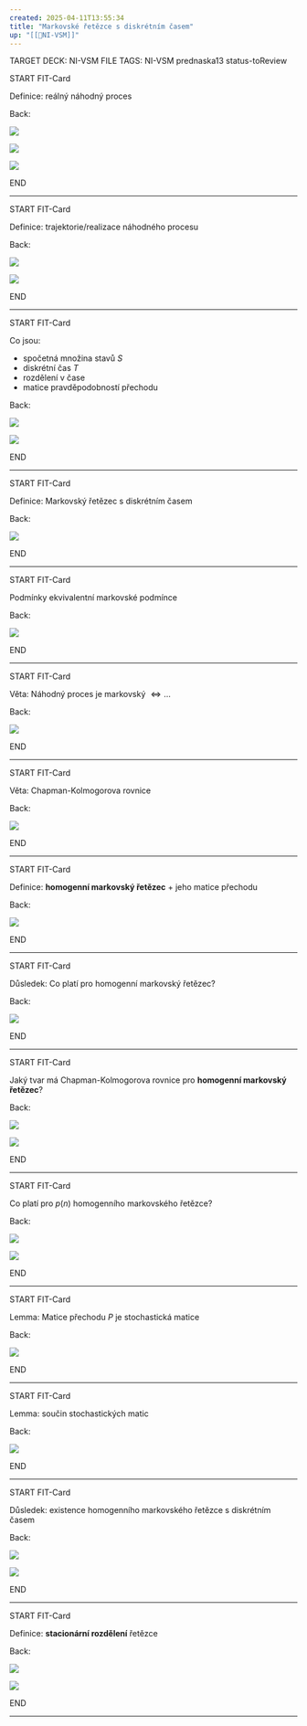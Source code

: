 ```yaml
---
created: 2025-04-11T13:55:34
title: "Markovské řetězce s diskrétním časem"
up: "[[📖NI-VSM]]"
---
```


TARGET DECK: NI-VSM
FILE TAGS: NI-VSM prednaska13 status-toReview


START
FIT-Card

Definice: reálný náhodný proces

Back:

![](../../Assets/Pasted%20image%2020250411135609.png)

![](../../Assets/Pasted%20image%2020250411135615.png)

<!-- ExampleStart -->
![](../../Assets/Pasted%20image%2020250411135624.png)
<!-- ExampleEnd -->
<!--ID: 1746518364752-->
END

---

START
FIT-Card

Definice: trajektorie/realizace náhodného procesu

Back:

![](../../Assets/Pasted%20image%2020250411135645.png)

<!-- ExampleStart -->
![](../../Assets/Pasted%20image%2020250411135657.png)
<!-- ExampleEnd -->
<!--ID: 1746518364754-->
END

---


START
FIT-Card

Co jsou:
- spočetná množina stavů $S$
- diskrétní čas $T$
- rozdělení v čase
- matice pravděpodobností přechodu

Back:

![](../../Assets/Pasted%20image%2020250411135832.png)

<!-- ExampleStart -->
![](../../Assets/Pasted%20image%2020250411135753.png)
<!-- ExampleEnd -->
<!--ID: 1746518364757-->
END

---


START
FIT-Card

Definice: Markovský řetězec s diskrétním časem

Back:

![](../../Assets/Pasted%20image%2020250411135848.png)
<!--ID: 1746518364760-->
END

---


START
FIT-Card

Podmínky ekvivalentní markovské podmínce

Back:

![](../../Assets/Pasted%20image%2020250411135913.png)
<!--ID: 1746518364762-->
END

---


START
FIT-Card

Věta: Náhodný proces je markovský $\Leftrightarrow \dots$

Back:

![](../../Assets/Pasted%20image%2020250411135941.png)
<!--ID: 1746518364765-->
END

---


START
FIT-Card

Věta: Chapman-Kolmogorova rovnice

Back:

![](../../Assets/Pasted%20image%2020250411135956.png)
<!--ID: 1746518364768-->
END

---


START
FIT-Card

Definice: **homogenní markovský řetězec** + jeho matice přechodu

Back:

![](../../Assets/Pasted%20image%2020250411140017.png)
<!--ID: 1746518364771-->
END

---


START
FIT-Card

Důsledek: Co platí pro homogenní markovský řetězec?

Back:

![](../../Assets/Pasted%20image%2020250411140037.png)
<!--ID: 1746518364774-->
END

---


START
FIT-Card

Jaký tvar má Chapman-Kolmogorova rovnice pro **homogenní markovský řetězec**?

Back:

![](../../Assets/Pasted%20image%2020250411140114.png)

<!-- DetailInfoStart -->
![](../../Assets/Pasted%20image%2020250411140130.png)
<!-- DetailInfoEnd -->
<!--ID: 1746518364777-->
END

---


START
FIT-Card

Co platí pro $p(n)$ homogenního markovského řetězce?

Back:

![](../../Assets/Pasted%20image%2020250411140148.png)

<!-- ExerciseStart -->
![](../../Assets/Pasted%20image%2020250411140157.png)
<!-- ExerciseEnd -->
<!--ID: 1746518364779-->
END

---


START
FIT-Card

Lemma: Matice přechodu $P$ je stochastická matice

Back:

![](../../Assets/Pasted%20image%2020250411140220.png)
<!--ID: 1746518364782-->
END

---


START
FIT-Card

Lemma: součin stochastických matic

Back:

![](../../Assets/Pasted%20image%2020250411140232.png)
<!--ID: 1746518364788-->
END

---


START
FIT-Card

Důsledek: existence homogenního markovského řetězce s diskrétním časem

Back:

![](../../Assets/Pasted%20image%2020250411140254.png)

<!-- ExampleStart -->
![](../../Assets/Pasted%20image%2020250411140301.png)
<!-- ExampleEnd -->
<!--ID: 1746518364793-->
END

---


START
FIT-Card

Definice: **stacionární rozdělení** řetězce

Back:

![](../../Assets/Pasted%20image%2020250411140335.png)

<!-- ExampleStart -->
![](../../Assets/Pasted%20image%2020250411140356.png)
<!-- ExampleEnd -->
<!--ID: 1746518364796-->
END

---

